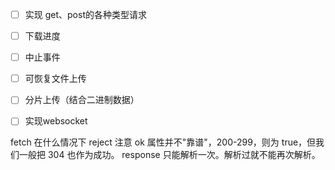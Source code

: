  - [ ] 实现 get、post的各种类型请求
 - [ ] 下载进度
 - [ ] 中止事件
 - [ ] 可恢复文件上传
 - [ ] 分片上传（结合二进制数据）
 - [ ] 实现websocket


fetch 在什么情况下 reject
注意 ok 属性并不"靠谱"，200-299，则为 true，但我们一般把 304 也作为成功。
response 只能解析一次。解析过就不能再次解析。
